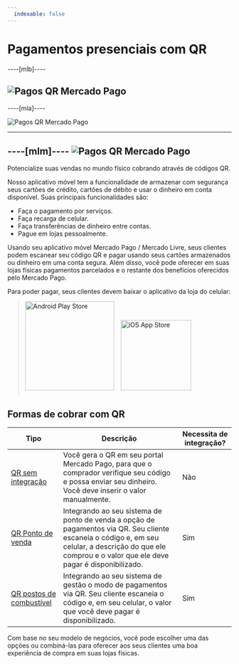 ```yaml
---
  indexable: false
---
```


# Pagamentos presenciais com QR

----[mlb]----

![Pagos QR Mercado Pago](/images/qr_mla2.es.png)
------------
----[mla]----

![Pagos QR Mercado Pago](/images/qr_mla2.es.png)

------------
----[mlm]----
![Pagos QR Mercado Pago](/images/qr_mla2.es.png)
------------


Potencialize suas vendas no mundo físico cobrando através de códigos QR.

Nosso aplicativo móvel tem a funcionalidade de armazenar com segurança seus cartões de crédito, cartões de débito e usar o dinheiro em conta disponível. Suas principais funcionalidades são:

* Faça o pagamento por serviços.
* Faça recarga de celular.
* Faça transferências de dinheiro entre contas.
* Pague em lojas pessoalmente.

Usando seu aplicativo móvel Mercado Pago / Mercado Livre, seus clientes podem escanear seu código QR e pagar usando seus cartões armazenados ou dinheiro em uma conta segura. Além disso, você pode oferecer em suas lojas físicas pagamentos parcelados e o restante dos benefícios oferecidos pelo Mercado Pago.

Para poder pagar, seus clientes devem baixar o aplicativo da loja do celular:

> [<img src="/developers/bundles/images/GooglePlayBadge.pt.png" alt="Android Play Store" width="200"/>](https://play.google.com/store/apps/details?id=com.mercadopago.wallet&hl=es_419) [<img src="/developers/bundles/images/AppStoreBadge.pt.svg" alt="iOS App Store" width="158" style="margin:0.8em"/>](https://itunes.apple.com/ar/app/mercado-pago/id925436649?mt=8)

## Formas de cobrar com QR  

| Tipo                                                         | Descrição                                                  | Necessita de integração? |
| ------------------------------------------------------------ | ------------------------------------------------------------ | ----------------------- |
| [QR sem integração](https://www.mercadopago.com.br/developers/pt/guides/in-person-payments/qr-code-legacy/qr-static) | Você gera o QR em seu portal Mercado Pago, para que o comprador verifique seu código e possa enviar seu dinheiro. Você deve inserir o valor manualmente. | Não                      |
| [QR Ponto de venda](https://www.mercadopago.com.br/developers/pt/guides/in-person-payments/qr-code-legacy/qr-pos) | Integrando ao seu sistema de ponto de venda a opção de pagamentos via QR. Seu cliente escaneia o código e, em seu celular, a descrição do que ele comprou e o valor que ele deve pagar é disponibilizado. | Sim                      |
| [QR postos de combustível](https://www.mercadopago.com.br/developers/pt/guides/in-person-payments/qr-code-legacy/qr-gas-station) | Integrando ao seu sistema de gestão o modo de pagamentos via QR. Seu cliente escaneia o código e, em seu celular, o valor que você deve pagar é disponibilizado. | Sim                      |

Com base no seu modelo de negócios, você pode escolher uma das opções ou combiná-las para oferecer aos seus clientes uma boa experiência de compra em suas lojas físicas.

